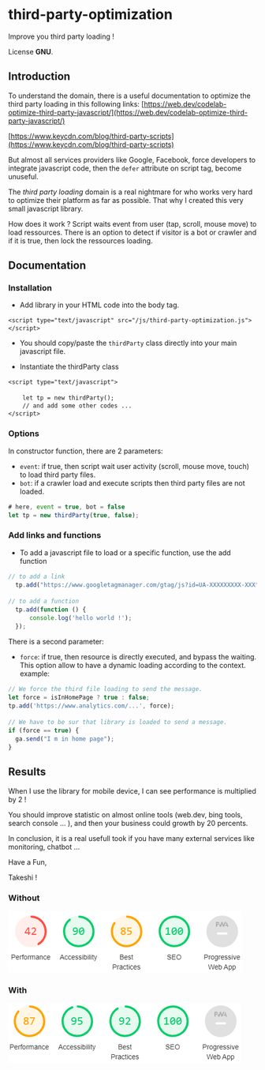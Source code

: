 # third-party-optimization
Improve you third party loading !

License **GNU**.

## Introduction

To understand the domain, there is a useful documentation to optimize the third party loading in this following links:
[https://web.dev/codelab-optimize-third-party-javascript/](https://web.dev/codelab-optimize-third-party-javascript/)

[https://www.keycdn.com/blog/third-party-scripts](https://www.keycdn.com/blog/third-party-scripts)

But almost all services providers like Google, Facebook, force developers to integrate javascript code, then the
`defer` attribute on script tag, become unuseful.

The *third party loading* domain is a real nightmare for who works very hard to optimize their platform as far as possible.
That why I created this very small javascript library.

How does it work ? 
Script waits event from user (tap, scroll, mouse move) to load ressources.
There is an option to detect if visitor is a bot or crawler and if it is true, then lock the ressources loading.  

## Documentation

### Installation
  - Add library in your HTML code into the body tag.
```
<script type="text/javascript" src="/js/third-party-optimization.js"></script>
```
  - You should copy/paste the `thirdParty` class directly into your main javascript file.

  - Instantiate the thirdParty class
```
<script type="text/javascript">

    let tp = new thirdParty();
    // and add some other codes ... 
</script>
```
### Options
In constructor function, there are 2 parameters:
  - `event`: if true, then script wait user activity (scroll, mouse move, touch) to load third party files.
  - `bot`: if a crawler load and execute scripts then third party files are not loaded.
  
  ```javascript
  # here, event = true, bot = false
  let tp = new thirdParty(true, false);
  ```

### Add links and functions

  - To add a javascript file to load or a specific function, use the add function
  ```javascript
  // to add a link
    tp.add("https://www.googletagmanager.com/gtag/js?id=UA-XXXXXXXXX-XXX");
  
  // to add a function
    tp.add(function () {
        console.log('hello world !');
    });
  ```

There is a second parameter: 
  - `force`: if true, then resource is directly executed, and bypass the waiting. This option allow to have a dynamic loading according to the context.
example:
```javascript
// We force the third file loading to send the message.
let force = isInHomePage ? true : false;
tp.add('https://www.analytics.com/...', force);

// We have to be sur that library is loaded to send a message.
if (force == true) {
  ga.send("I m in home page");
}
```
  
  ## Results
  When I use the library for mobile device, I can see performance is multiplied by 2 !
  
  You should improve statistic on almost online tools (web.dev, bing tools, search console ... ), 
  and then your business could growth by 20 percents.
  
  In conclusion, it is a real usefull took if you have many external services like monitoring, chatbot ...
  
  Have a Fun,
  
  Takeshi !
  
  ### Without 
  ![alt text](https://raw.githubusercontent.com/takitano/third-party-optimization/master/sans-mobile-nos-valeurs-1.png "Without third-party-optimizationicon library")
  ### With 
  ![alt text](https://raw.githubusercontent.com/takitano/third-party-optimization/master/avec-mobile-nos-valeurs-1.png "With third-party-optimizationicon library")
  

